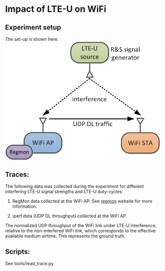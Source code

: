Impact of LTE-U on WiFi
============================

## Experiment setup

The set-up is shown here:
![alt tag](system_model_lteu_detailed.png)

## Traces:

The following data was collected during the experiment for different interfering LTE-U signal strengths and LTE-U duty-cycles:

1. RegMon data collected at the WiFi AP:
See [regmon](https://github.com/thuehn/RegMon) website for more information.

2. iperf data (UDP DL throughput) collected at the WiFi AP.

The normalized UDP throughput of the WiFi link under LTE-U interference, relative to the non-interfered WiFi link, which corresponds
to the effective available medium airtime. This represents the ground truth. 

## Scripts:

See tools/read_trace.py
